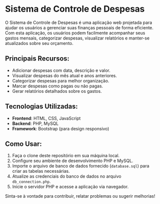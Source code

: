 # Sistema de Controle de Despesas

O Sistema de Controle de Despesas é uma aplicação web projetada para ajudar os usuários a gerenciar suas finanças pessoais de forma eficiente. Com esta aplicação, os usuários podem facilmente acompanhar seus gastos mensais, categorizar despesas, visualizar relatórios e manter-se atualizados sobre seu orçamento.

## Principais Recursos:

- Adicionar despesas com data, descrição e valor.
- Visualizar despesas do mês atual e anos anteriores.
- Categorizar despesas para melhor organização.
- Marcar despesas como pagas ou não pagas.
- Gerar relatórios detalhados sobre os gastos.

## Tecnologias Utilizadas:

- **Frontend**: HTML, CSS, JavaScript
- **Backend**: PHP, MySQL
- **Framework**: Bootstrap (para design responsivo)

## Como Usar:

1. Faça o clone deste repositório em sua máquina local.
2. Configure seu ambiente de desenvolvimento PHP e MySQL.
3. Importe o arquivo de banco de dados fornecido (`database.sql`) para criar as tabelas necessárias.
4. Atualize as credenciais do banco de dados no arquivo `db_connection.php`.
5. Inicie o servidor PHP e acesse a aplicação via navegador.

Sinta-se à vontade para contribuir, relatar problemas ou sugerir melhorias!
